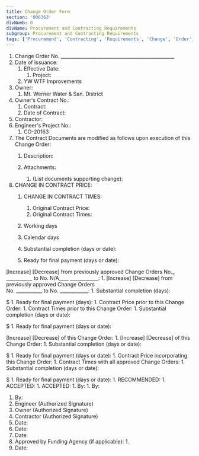 ```yaml
---
title: Change Order Form
section: '006363'
divNumb: 0
divName: Procurement and Contracting Requirements
subgroup: Procurement and Contracting Requirements
tags: ['Procurement', 'Contracting', 'Requirements', 'Change', 'Order', 'Form']
---
```


   1. Change Order No. \_\_\_\_\_\_\_\_\_\_\_\_\_\_\_\_\_\_\_\_\_\_\_\_\_\_\_\_\_\_\_\_\_\_\_\_\_\_\_\_\_\_\_\_\_\_\_\_
   1. Date of Issuance:
      1. Effective Date:
            1. Project:
      1. YW WTF Improvements 
   1. Owner:
      1. Mt. Werner Water & San. District
   1. Owner's Contract No.:
      1. Contract:
      1. Date of Contract:
   1. Contractor:
   1. Engineer's Project No.:
      1. CO-20163
1. The Contract Documents are modified as follows upon execution of this Change Order:
      1. Description:
   

   1. Attachments:
      1. (List documents supporting change):
1. CHANGE IN CONTRACT PRICE:
      1. CHANGE IN CONTRACT TIMES:
            1. Original Contract Price:
         1. Original Contract Times:
    1. Working days
    1. Calendar days
    1. Substantial completion (days or date):
 
    1. Ready for final payment (days or date):
 
[Increase] [Decrease] from previously approved Change Orders No.\_ \_\_\_\_\_\_\_\_\_\_\_ to No. N/A\_\_\_\_ \_\_\_\_\_\_\_\_\_\_\_\_:
      1. [Increase] [Decrease] from previously approved Change Orders  
No. \_\_\_\_\_\_\_\_\_\_\_ to No. \_\_\_\_\_\_\_\_\_\_\_\_:
    1. Substantial completion (days):
 
$ 
    1. Ready for final payment (days):
    1. Contract Price prior to this Change Order:
      1. Contract Times prior to this Change Order:
    1. Substantial completion (days or date):
 
$ 
    1. Ready for final payment (days or date):
 
[Increase] [Decrease] of this Change Order:
      1. [Increase] [Decrease] of this Change Order:
    1. Substantial completion (days or date):
 
$ 
    1. Ready for final payment (days or date):
    1. Contract Price incorporating this Change Order:
      1. Contract Times with all approved Change Orders:
    1. Substantial completion (days or date):
 
$ 
    1. Ready for final payment (days or date):
    1. RECOMMENDED:
      1. ACCEPTED:
            1. ACCEPTED:
         1. By:
         1. By:
   1. By:
   1. Engineer (Authorized Signature)
   1. Owner (Authorized Signature)
   1. Contractor (Authorized Signature)
   1. Date:
   1. Date:
   1. Date:
   1. Approved by Funding Agency (if applicable):
    1. 
   1. Date:

